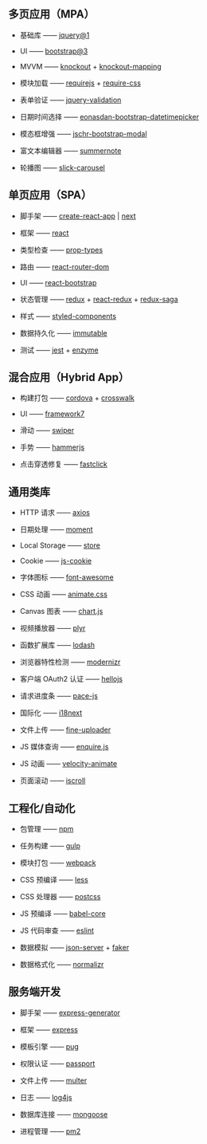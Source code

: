 ## 多页应用（MPA）

* 基础库 —— [jquery@1](https://github.com/jquery/jquery)

* UI —— [bootstrap@3](https://github.com/twbs/bootstrap)

* MVVM —— [knockout](https://github.com/knockout/knockout) + [knockout-mapping](https://github.com/crissdev/knockout.mapping)

* 模块加载 —— [requirejs](https://github.com/requirejs/requirejs) + [require-css](https://github.com/guybedford/require-css)

* 表单验证 —— [jquery-validation](https://github.com/jquery-validation/jquery-validation)

* 日期时间选择 —— [eonasdan-bootstrap-datetimepicker](https://github.com/eonasdan/bootstrap-datetimepicker)

* 模态框增强 —— [jschr-bootstrap-modal](https://github.com/jschr/bootstrap-modal)

* 富文本编辑器 —— [summernote](https://github.com/summernote/summernote/)

* 轮播图 —— [slick-carousel](https://github.com/kenwheeler/slick/)

## 单页应用（SPA）

* 脚手架 —— [create-react-app](https://github.com/facebookincubator/create-react-app) | [next](https://github.com/zeit/next.js)

* 框架 —— [react](https://github.com/facebook/react/)

* 类型检查 —— [prop-types](https://github.com/facebook/prop-types)

* 路由 —— [react-router-dom](https://github.com/ReactTraining/react-router)

* UI —— [react-bootstrap](https://github.com/react-bootstrap/react-bootstrap)

* 状态管理 —— [redux](https://github.com/reactjs/redux) + [react-redux](https://github.com/reactjs/react-redux) + [redux-saga](https://github.com/redux-saga/redux-saga/)

* 样式 —— [styled-components](https://github.com/styled-components/styled-components)

* 数据持久化 —— [immutable](https://github.com/facebook/immutable-js)

* 测试 —— [jest](https://github.com/facebook/jest) + [enzyme](https://github.com/airbnb/enzyme)

## 混合应用（Hybrid App）

* 构建打包 —— [cordova](https://github.com/apache/cordova-cli) + [crosswalk](https://crosswalk-project.org/documentation/cordova.html)

* UI —— [framework7](https://github.com/framework7io/Framework7)

* 滑动 —— [swiper](https://github.com/nolimits4web/swiper/)

* 手势 —— [hammerjs](https://github.com/hammerjs/hammer.js/)

* 点击穿透修复 —— [fastclick](https://github.com/ftlabs/fastclick)

## 通用类库

* HTTP 请求 —— [axios](https://github.com/mzabriskie/axios)

* 日期处理 —— [moment](https://github.com/moment/moment/)

* Local Storage —— [store](https://github.com/marcuswestin/store.js)

* Cookie —— [js-cookie](https://github.com/js-cookie/js-cookie)

* 字体图标 —— [font-awesome](https://github.com/FortAwesome/Font-Awesome)

* CSS 动画 —— [animate.css](https://github.com/daneden/animate.css)

* Canvas 图表 —— [chart.js](https://github.com/chartjs/Chart.js)

* 视频播放器 —— [plyr](https://github.com/sampotts/plyr)

* 函数扩展库 —— [lodash](https://github.com/lodash/lodash/)

* 浏览器特性检测 —— [modernizr](https://github.com/modernizr/modernizr)

* 客户端 OAuth2 认证 —— [hellojs](https://github.com/MrSwitch/hello.js)

* 请求进度条 —— [pace-js](https://github.com/HubSpot/pace/)

* 国际化 —— [i18next](https://github.com/i18next/i18next/)

* 文件上传 —— [fine-uploader](https://github.com/FineUploader/fine-uploader)

* JS 媒体查询 —— [enquire.js](https://github.com/wickynilliams/enquire.js/)

* JS 动画 —— [velocity-animate](https://github.com/julianshapiro/velocity)

* 页面滚动 —— [iscroll](https://github.com/cubiq/iscroll)

## 工程化/自动化

* 包管理 —— [npm](https://github.com/npm/npm)

* 任务构建 —— [gulp](https://github.com/gulpjs/gulp)

* 模块打包 —— [webpack](https://github.com/webpack/webpack)

* CSS 预编译 —— [less](https://github.com/less/less.js)

* CSS 处理器 —— [postcss](https://github.com/postcss/postcss)

* JS 预编译 —— [babel-core](https://github.com/babel/babel)

* JS 代码审查 —— [eslint](https://github.com/eslint/eslint)

* 数据模拟 —— [json-server](https://github.com/typicode/json-server) + [faker](https://github.com/Marak/faker.js)

* 数据格式化 —— [normalizr](https://github.com/paularmstrong/normalizr)

## 服务端开发

* 脚手架 —— [express-generator](https://github.com/expressjs/generator)

* 框架 —— [express](https://github.com/expressjs/express)

* 模板引擎 —— [pug](https://github.com/pugjs/pug)

* 权限认证 —— [passport](https://github.com/jaredhanson/passport)

* 文件上传 —— [multer](https://github.com/expressjs/multer)

* 日志 —— [log4js](https://github.com/log4js-node/log4js-node)

* 数据库连接 —— [mongoose](https://github.com/Automattic/mongoose)

* 进程管理 —— [pm2](https://github.com/Unitech/PM2/)
